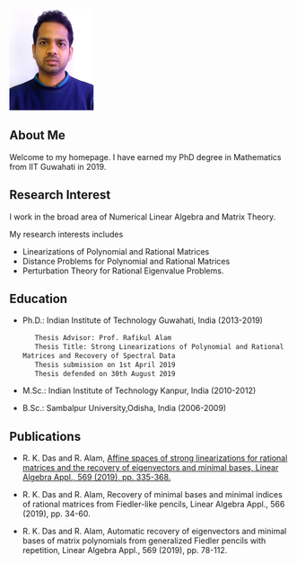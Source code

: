 ![Image](/photo_GM.jpg)
## About Me
Welcome to my homepage.  I have earned my PhD degree in Mathematics  from  IIT Guwahati in 2019.

## Research Interest
I work in the broad area of Numerical Linear Algebra and Matrix Theory.

My research interests includes

* Linearizations of Polynomial and Rational Matrices
* Distance Problems for Polynomial and Rational Matrices
* Perturbation Theory for Rational Eigenvalue Problems.
 



## Education
* Ph.D.: Indian Institute of Technology Guwahati, India (2013-2019)
        
         Thesis Advisor: Prof. Rafikul Alam
         Thesis Title: Strong Linearizations of Polynomial and Rational Matrices and Recovery of Spectral Data
         Thesis submission on 1st April 2019
         Thesis defended on 30th August 2019
         
 * M.Sc.: Indian Institute of Technology Kanpur, India (2010-2012)
 
 * B.Sc.: Sambalpur University,Odisha, India (2006-2009)

 
 
## Publications 
* R. K. Das and R. Alam, [Affine spaces of strong linearizations for rational matrices and the recovery of eigenvectors and minimal bases, Linear Algebra Appl., 569 (2019), pp. 335-368.](https://doi.org/10.1016/j.laa.2019.02.001)

* R. K. Das and R. Alam, Recovery of minimal bases and minimal indices of rational matrices from Fiedler-like pencils, Linear Algebra Appl., 566 (2019), pp. 34-60. [](https://doi.org/10.1016/j.laa.2018.12.021)

* R. K. Das and R. Alam, Automatic recovery of eigenvectors and minimal bases of matrix polynomials from generalized Fiedler pencils with repetition, Linear Algebra Appl., 569 (2019), pp. 78-112. [](https://doi.org/10.1016/j.laa.2019.01.013)
